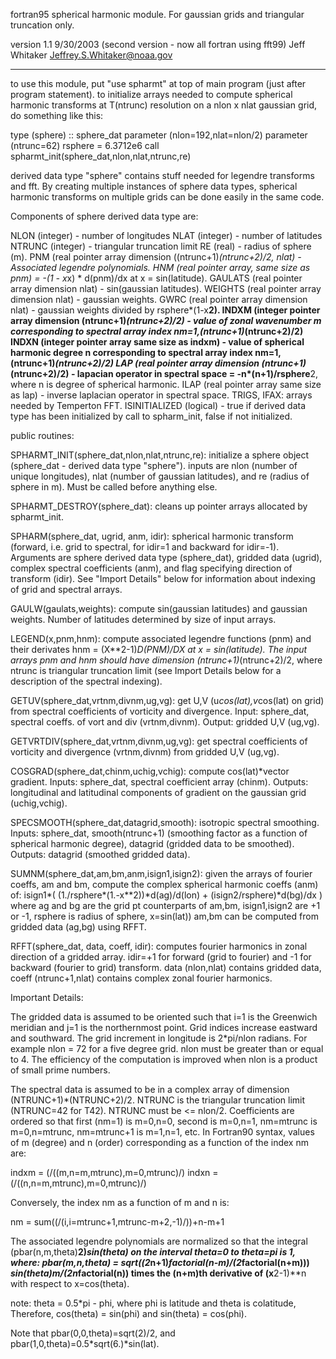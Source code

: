 
 fortran95 spherical harmonic module.
 For gaussian grids and triangular truncation only.

 version 1.1  9/30/2003 (second version - now all fortran using fft99)
 Jeff Whitaker <Jeffrey.S.Whitaker@noaa.gov>

-----------------------------------------------------------------------------
 to use this module, put "use spharmt" at top of main program
 (just after program statement).
 to initialize arrays needed to compute spherical harmonic transforms
 at T(ntrunc) resolution on a nlon x nlat gaussian grid,
 do something like this:

 type (sphere) :: sphere_dat
 parameter (nlon=192,nlat=nlon/2)
 parameter (ntrunc=62)
 rsphere = 6.3712e6
 call spharmt_init(sphere_dat,nlon,nlat,ntrunc,re)

 derived data type "sphere" contains stuff needed for legendre
 transforms and fft.  By creating multiple instances of sphere
 data types, spherical harmonic transforms on multiple grids can
 be done easily in the same code.

 Components of sphere derived data type are:

 NLON (integer) - number of longitudes
 NLAT (integer) - number of latitudes
 NTRUNC (integer) - triangular truncation limit
 RE (real) - radius of sphere (m).
 PNM (real pointer array dimension ((ntrunc+1)*(ntrunc+2)/2, nlat) -
 Associated legendre polynomials.
 HNM (real pointer array, same size as pnm) = -(1 - x*x) * d(pnm)/dx
 at x = sin(latitude).
 GAULATS (real pointer array dimension nlat) - sin(gaussian latitudes).
 WEIGHTS (real pointer array dimension nlat) - gaussian weights.
 GWRC (real pointer array dimension nlat) - gaussian weights divided by
 rsphere*(1-x**2).
 INDXM (integer pointer array dimension (ntrunc+1)*(ntrunc+2)/2) - value of
 zonal wavenumber m corresponding to spectral array index
 nm=1,(ntrunc+1)*(ntrunc+2)/2)
 INDXN (integer pointer array same size as indxm) - value of
 spherical harmonic degree n corresponding to spectral array index
 nm=1,(ntrunc+1)*(ntrunc+2)/2)
 LAP (real pointer array dimension (ntrunc+1)*(ntrunc+2)/2) -
 lapacian operator in spectral space =
 -n*(n+1)/rsphere**2, where n is degree of spherical harmonic.
 ILAP (real pointer array same size as lap) - inverse laplacian operator in
 spectral space.
 TRIGS, IFAX: arrays needed by Temperton FFT.
 ISINITIALIZED (logical) - true if derived data type has been
 initialized by call to spharm_init, false if not initialized.


 public routines:

 SPHARMT_INIT(sphere_dat,nlon,nlat,ntrunc,re):  initialize a sphere object
 (sphere_dat - derived data type "sphere"). inputs are nlon (number of unique
 longitudes), nlat (number of gaussian latitudes), and re
 (radius of sphere in m). Must be called before anything else.

 SPHARMT_DESTROY(sphere_dat):  cleans up pointer arrays allocated by
 spharmt_init.

 SPHARM(sphere_dat, ugrid, anm, idir):  spherical harmonic transform
 (forward, i.e. grid to spectral, for idir=1 and backward for idir=-1).
 Arguments are sphere derived data type (sphere_dat), gridded data (ugrid),
 complex spectral coefficients (anm), and flag specifying direction of
 transform (idir).  See "Import Details" below for information
 about indexing of grid and spectral arrays.

 GAULW(gaulats,weights): compute sin(gaussian latitudes) and gaussian
 weights.  Number of latitudes determined by size of input arrays.

 LEGEND(x,pnm,hnm): compute associated legendre functions (pnm) and
 their derivates hnm = (X**2-1)*D(PNM)/DX at x = sin(latitude). The
 input arrays pnm and hnm should have dimension (ntrunc+1)*(ntrunc+2)/2,
 where ntrunc is triangular truncation limit (see Import Details below
 for a description of the spectral indexing).

 GETUV(sphere_dat,vrtnm,divnm,ug,vg): get U,V (u*cos(lat),v*cos(lat) on grid)
 from spectral coefficients of vorticity and divergence.
 Input:  sphere_dat, spectral coeffs. of vort and div (vrtnm,divnm).
 Output: gridded U,V (ug,vg).

 GETVRTDIV(sphere_dat,vrtnm,divnm,ug,vg): get spectral coefficients of
 vorticity and divergence (vrtnm,divnm) from gridded U,V (ug,vg).

 COSGRAD(sphere_dat,chinm,uchig,vchig): compute cos(lat)*vector gradient.
 Inputs: sphere_dat, spectral coefficient array (chinm).
 Outputs: longitudinal and latitudinal components of gradient on the gaussian
 grid (uchig,vchig).

 SPECSMOOTH(sphere_dat,datagrid,smooth): isotropic spectral smoothing.
 Inputs: sphere_dat, smooth(ntrunc+1) (smoothing factor as a function
 of spherical harmonic degree), datagrid (gridded data to be smoothed).
 Outputs: datagrid (smoothed gridded data).

 SUMNM(sphere_dat,am,bm,anm,isign1,isign2):
 given the arrays of fourier coeffs, am and bm,
 compute the complex spherical harmonic coeffs (anm) of:
 isign1*( (1./rsphere*(1.-x**2))*d(ag)/d(lon) + (isign2/rsphere)*d(bg)/dx )
 where ag and bg are the grid pt counterparts of am,bm,
 isign1,isign2 are +1 or -1, rsphere is radius of sphere, x=sin(lat))
 am,bm can be computed from gridded data (ag,bg) using RFFT.

 RFFT(sphere_dat, data, coeff, idir): computes fourier harmonics in zonal
 direction of a gridded array. idir=+1 for forward (grid
 to fourier) and -1 for backward (fourier to grid) transform.
 data (nlon,nlat) contains gridded data, coeff (ntrunc+1,nlat) contains
 complex zonal fourier harmonics.

 Important Details:

 The gridded data is assumed to be oriented such that i=1 is the Greenwich
 meridian and j=1 is the northernmost point. Grid indices increase eastward
 and southward. The grid increment in longitude is 2*pi/nlon radians.
 For example nlon = 72 for a five degree grid. nlon must be greater than or
 equal to 4. The efficiency of the computation is improved when nlon is a
 product of small prime numbers.

 The spectral data is assumed to be in a complex array of dimension
 (NTRUNC+1)*(NTRUNC+2)/2. NTRUNC is the triangular truncation limit (NTRUNC=42
 for T42). NTRUNC must be <= nlon/2. Coefficients are ordered so that first
 (nm=1) is m=0,n=0, second is m=0,n=1, nm=mtrunc is m=0,n=mtrunc, nm=mtrunc+1
 is m=1,n=1, etc. In Fortran90 syntax, values of m (degree) and n (order)
 corresponding as a function of the index nm are:

 indxm = (/((m,n=m,mtrunc),m=0,mtrunc)/)
 indxn = (/((n,n=m,mtrunc),m=0,mtrunc)/)

 Conversely, the index nm as a function of m and n is:

 nm = sum((/(i,i=mtrunc+1,mtrunc-m+2,-1)/))+n-m+1

 The associated legendre polynomials are normalized so that the integral
 (pbar(n,m,theta)**2)*sin(theta) on the interval theta=0 to theta=pi is 1,
 where: pbar(m,n,theta) = sqrt((2*n+1)*factorial(n-m)/(2*factorial(n+m)))
 *sin(theta)**m/(2**n*factorial(n)) times the (n+m)th derivative of
 (x**2-1)**n with respect to x=cos(theta).

 note: theta = 0.5*pi - phi, where phi is latitude and theta is colatitude,
 Therefore, cos(theta) = sin(phi) and sin(theta) = cos(phi).

 Note that pbar(0,0,theta)=sqrt(2)/2,
 and pbar(1,0,theta)=0.5*sqrt(6.)*sin(lat).
